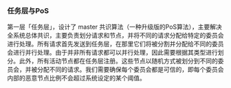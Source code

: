 ### 任务层与PoS

第一层「任务层」，设计了 master 共识算法（一种升级版的PoS算法），主要解决全系统总体共识，主要负责划分请求和节点，并将不同的请求分配给特定的委员会进行处理。所有请求首先发送到任务层，在那里它们将被分割并分配给不同的委员会进行并行处理。由于并非所有请求都可以并行处理，因此需要根据其类型进行划分。此外，所有活动节点都在任务层注册。这些节点以随机方式被划分到不同的委员会，并被分配不同的请求。我们需要确保每个委员会都是可信的，即每个委员会内部的恶意节点比例不会超过系统设定的某个阈值。

